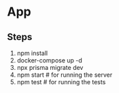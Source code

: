 # App

## Steps

1. npm install
2. docker-compose up -d
3. npx prisma migrate dev
4. npm start # for running the server
5. npm test # for running the tests
